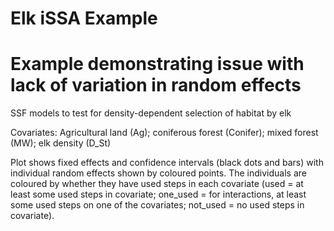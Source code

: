 # Elk iSSA Example

# Example demonstrating issue with lack of variation in random effects

SSF models to test for density-dependent selection of habitat by elk

Covariates: Agricultural land (Ag); coniferous forest (Conifer); mixed forest (MW); elk density (D_St)

Plot shows fixed effects and confidence intervals (black dots and bars) with individual random effects shown by coloured points. The individuals are coloured by whether they have used steps in each covariate (used = at least some used steps in covariate; one_used = for interactions, at least some used steps on one of the covariates; not_used = no used steps in covariate).
